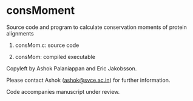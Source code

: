# consMoment
Source code and program to calculate conservation moments of protein alignments

1. consMom.c: source code

2. consMom: compiled executable

Copyleft by Ashok Palaniappan and Eric Jakobsson.

Please contact Ashok (ashok@svce.ac.in) for further information.

Code accompanies manuscript under review.
